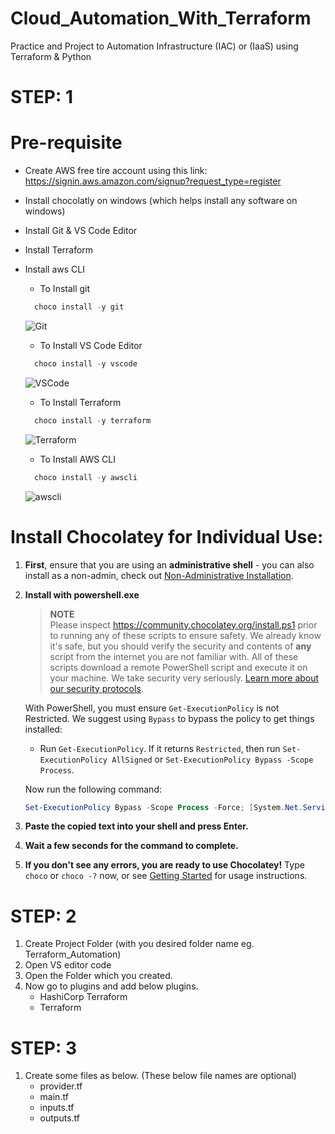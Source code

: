 # Cloud_Automation_With_Terraform
Practice and Project to Automation Infrastructure (IAC) or (IaaS) using Terraform &amp; Python

# STEP: 1
# Pre-requisite
- Create AWS free tire account using this link: https://signin.aws.amazon.com/signup?request_type=register
- Install chocolatly on windows (which helps install any software on windows)
- Install Git & VS Code Editor
- Install Terraform
- Install aws CLI
  
  - To Install git
  ```powershell
    choco install -y git 
  ```
  ![Git](https://media.geeksforgeeks.org/wp-content/uploads/20220518201835/Screenshot20220518194605.jpg)
  
  - To Install VS Code Editor
  ```powershell
    choco install -y vscode
  ```
  ![VSCode](https://user-images.githubusercontent.com/30314198/53907920-7b31d180-404e-11e9-9926-58f574357639.png)

  - To Install Terraform
  ```powershell
    choco install -y terraform
  ```
  ![Terraform](https://cdn.hashnode.com/res/hashnode/image/upload/v1643044235298/duS1MkjmN.png)

  - To Install AWS CLI
  ```powershell
    choco install -y awscli
  ```
  ![awscli](https://hands-on.cloud/wp-content/uploads/2023/02/Install-AWS-CLI-Windows-10-1024x668.png)
  
# Install Chocolatey for Individual Use:

1. **First**, ensure that you are using an **administrative shell** - you can also install as a non-admin, check out [Non-Administrative Installation](https://community.chocolatey.org/docs/installation#non-administrative-installation).

2. **Install with powershell.exe**

    > **NOTE**  
    > Please inspect https://community.chocolatey.org/install.ps1 prior to running any of these scripts to ensure safety. We already know it's safe, but you should verify the security and contents of **any** script from the internet you are not familiar with. All of these scripts download a remote PowerShell script and execute it on your machine. We take security very seriously. [Learn more about our security protocols](https://community.chocolatey.org/security).

    With PowerShell, you must ensure `Get-ExecutionPolicy` is not Restricted. We suggest using `Bypass` to bypass the policy to get things installed:

    - Run `Get-ExecutionPolicy`. If it returns `Restricted`, then run `Set-ExecutionPolicy AllSigned` or `Set-ExecutionPolicy Bypass -Scope Process`.

    Now run the following command:

    ```powershell
    Set-ExecutionPolicy Bypass -Scope Process -Force; [System.Net.ServicePointManager]::SecurityProtocol = [System.Net.ServicePointManager]::SecurityProtocol -bor 3072; iex ((New-Object System.Net.WebClient).DownloadString('https://community.chocolatey.org/install.ps1'))
    ```

3. **Paste the copied text into your shell and press Enter.**

4. **Wait a few seconds for the command to complete.**

5. **If you don't see any errors, you are ready to use Chocolatey!** Type `choco` or `choco -?` now, or see [Getting Started](https://community.chocolatey.org/docs/getting-started) for usage instructions.

# STEP: 2
1. Create Project Folder (with you desired folder name eg. Terraform_Automation)
2. Open VS editor code
3. Open the Folder which you created.
4. Now go to plugins and add below plugins.
   - HashiCorp Terraform
   - Terraform

# STEP: 3
1. Create some files as below. (These below file names are optional)
    - provider.tf    
    - main.tf         
    - inputs.tf
    - outputs.tf

